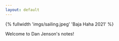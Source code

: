 ```yaml
---
layout: default
---
```


{% fullwidth 'imgs/sailing.jpeg' 'Baja Haha 2021' %}

Welcome to Dan Jenson's notes!
